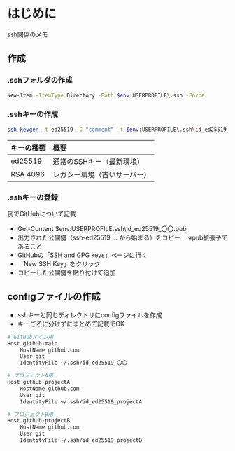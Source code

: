 # はじめに

ssh関係のメモ

## 作成

### .sshフォルダの作成

```bash
New-Item -ItemType Directory -Path $env:USERPROFILE\.ssh -Force
```

### .sshキーの作成

```bash
ssh-keygen -t ed25519 -C "comment" -f $env:USERPROFILE\.ssh\id_ed25519_〇〇
```

| キーの種類 | 概要 |
| :--- | :--- |
| ed25519 | 通常のSSHキー（最新環境） |
| RSA 4096 | レガシー環境（古いサーバー） |

### .sshキーの登録

例でGitHubについて記載

- Get-Content $env:USERPROFILE\.ssh\id_ed25519_〇〇.pub
- 出力された公開鍵（ssh-ed25519 ... から始まる）をコピー
　※pub拡張子であること
- GitHubの「SSH and GPG keys」ページに行く
- 「New SSH Key」をクリック
- コピーした公開鍵を貼り付けて追加

## configファイルの作成

- sshキーと同じディレクトリにconfigファイルを作成
- キーごろに分けずにまとめて記載でOK

```bash
# GitHubメイン用
Host github-main
    HostName github.com
    User git
    IdentityFile ~/.ssh/id_ed25519_〇〇

# プロジェクトA用
Host github-projectA
    HostName github.com
    User git
    IdentityFile ~/.ssh/id_ed25519_projectA

# プロジェクトB用
Host github-projectB
    HostName github.com
    User git
    IdentityFile ~/.ssh/id_ed25519_projectB
```
